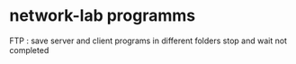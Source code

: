 # network-lab programms
FTP : save server and client programs in different folders
stop and wait not completed
